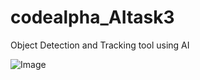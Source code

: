 # codealpha_AItask3
Object Detection and Tracking tool using AI

![Image](https://github.com/user-attachments/assets/61cb18bc-9f6a-4330-9230-f45ae4f9f97b)
